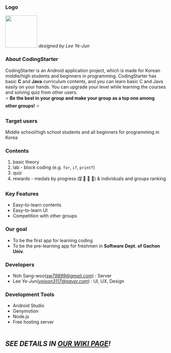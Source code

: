### Logo
<img src="http://cfile28.uf.tistory.com/image/2247293458D11CA41A6175" width="100" height="100"> <i>designed by Lee Ye-Jun</i>

### About CodingStarter 
CodingStarter is an Android application project, which is made for Korean middle/high students and beginners in programming. CodingStarter has basic **C** and **Java** curriculum contents, and you can learn basic C and Java easily on your hands. You can upgrade your level while learning the courses and solving quiz from other users.<br>
⭐️ **Be the best in your group and make your group as a top one among other groups!** :star:

### Target users
Middle school/high school students and all beginners for programming in Korea

### Contents
1. basic theory 
2. lab - block coding (e.g. ```for```, ```if```, ```printf```) 
3. quiz 
4. rewards - medals by progress (🎖 🥇 🥈 🥉) & individuals and groups ranking 
  
### Key Features
+ Easy-to-learn contents
+ Easy-to-learn UI 
+ Competition with other groups 

### Our goal
+ To be the first app for learning coding 
+ To be the pre-learning app for freshmen in **Software Dept. of Gachon Univ**.

### Developers
+ Noh Sang-woo(*sw79899@gmail.com*) : Server
+ Lee Ye-Jun(*yejoon3117@naver.com*) : UI, UX, Design

### Development Tools
+ Android Studio
+ Genymotion
+ Node.js
+ Free hosting server
<br><br>
## *SEE DETAILS IN [OUR WIKI PAGE](https://github.com/garyGitgit/codingstarter/wiki/CodingStarter-Wiki)!*
